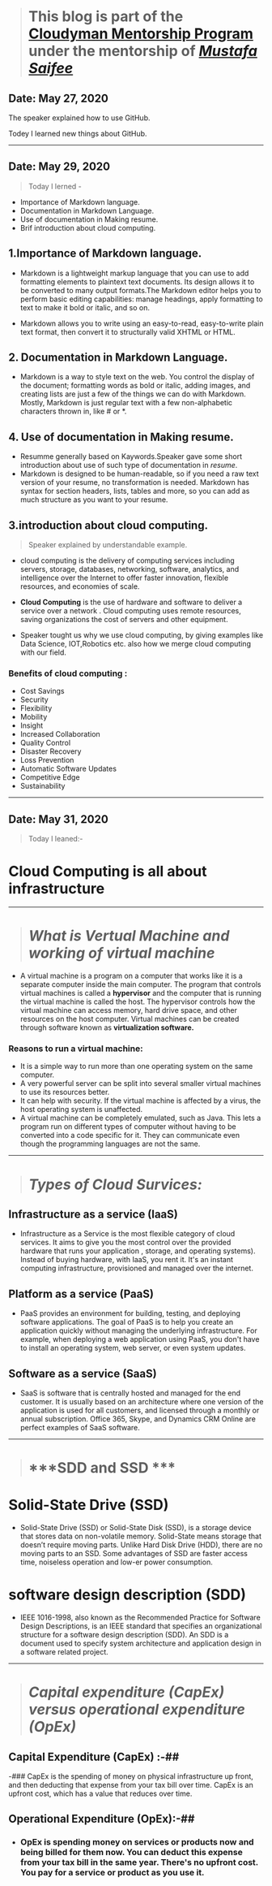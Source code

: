 > # This blog is part of the **[Cloudyman Mentorship Program](https://t.co/78sRvCvYiO?amp=1)** under the mentorship of *[Mustafa Saifee](https://www.linkedin.com/in/saifeemustafaq/)*

## Date: May 27, 2020
 The speaker explained how to use GitHub.

Todey I learned new things about GitHub.

---
## Date: May 29, 2020

 > Today I lerned -   
 - Importance of Markdown language.  
 - Documentation in Markdown Language.  
 - Use of documentation in Making resume. 
 - Brif introduction about cloud computing.  
 
## 1.Importance of Markdown language.

- Markdown is a lightweight markup language that you can use to add formatting elements to plaintext text documents. Its design allows it to be converted to many output formats.The Markdown editor helps you to perform basic editing capabilities: manage headings, apply formatting to text to make it bold or italic, and so on.
  
- Markdown allows you to write using an easy-to-read, easy-to-write plain text format, then convert it to structurally valid XHTML or HTML.
  
## 2. Documentation in Markdown Language.

- Markdown is a way to style text on the web. You control the display of the document; formatting words as bold or italic, adding images, and creating lists are just a few of the things we can do with Markdown. Mostly, Markdown is just regular text with a few non-alphabetic characters thrown in, like # or *.
 
 ## 4. Use of documentation  in Making resume.

- Resumme generally based on Kaywords.Speaker gave some short introduction about use of such type of documentation in *resume*.
- Markdown is designed to be human-readable, so if you need a raw text version of your resume, no transformation is needed.
  Markdown has syntax for section headers, lists, tables and more, so you can add as much structure as you want to your resume.

 ## 3.introduction about cloud computing.
 
 > Speaker explained by understandable example.
 - cloud computing is the delivery of computing services including servers, storage, databases, networking, software, analytics, and intelligence over the Internet  to offer faster innovation, flexible resources, and economies of scale. 
 
 - **Cloud Computing** is the use of hardware and software to deliver a service over a network . Cloud computing uses remote resources, saving organizations the cost of servers and other equipment.
 
 - Speaker tought us why we use cloud computing, by giving examples like Data Science, IOT,Robotics etc. also how we merge cloud computing with our field.
 

 ### Benefits of cloud computing :
 
-  Cost Savings
- Security
- Flexibility
- Mobility
- Insight
- Increased Collaboration
- Quality Control
- Disaster Recovery
- Loss Prevention
- Automatic Software Updates
- Competitive Edge
- Sustainability

 ---
  ## Date: May 31, 2020
  
  > Today I leaned:-
  
  # Cloud Computing is all about infrastructure #
  
  ---
  > # ***What is Vertual Machine and working of virtual machine***
  
  -  A virtual machine is a program on a computer that works like it is a separate computer inside the main computer. The program that controls virtual machines is called a  **hypervisor** and the computer that is running the virtual machine is called the host. The hypervisor controls how the virtual machine can access memory, hard drive space, and other resources on the host computer. Virtual machines can be created through software known as **virtualization software.**
  
 ### Reasons to run a virtual machine:
 
 - It is a simple way to run more than one operating system on the same computer.
 - A very powerful server can be split into several smaller virtual machines to use its resources better.
 - It can help with security. If the virtual machine is affected by a virus, the host operating system is unaffected.
 - A virtual machine can be completely emulated, such as Java. This lets a program run on different types of computer without having to    be converted into a code specific for it. They can communicate even though the programming languages are not the same.
 
 ---
>  # ***Types of Cloud Survices:***
 
 ## Infrastructure as a service (IaaS)
 
   - Infrastructure as a Service is the most flexible category of cloud services. It aims to give you the most control over the provided      hardware that runs your application , storage, and operating systems). Instead of buying hardware, with IaaS, you rent it. It's an      instant computing infrastructure, provisioned and managed over the internet.
   
 ## Platform as a service (PaaS)
 
   - PaaS provides an environment for building, testing, and deploying software applications. The goal of PaaS is to help you create an      application quickly without managing the underlying infrastructure. For example, when deploying a web application using PaaS, you        don't have to install an operating system, web server, or even system updates.
 ## Software as a service (SaaS)
 
  - SaaS is software that is centrally hosted and managed for the end customer. It is usually based on an architecture where one version     of the application is used for all customers, and licensed through a monthly or annual subscription. Office 365, Skype, and Dynamics     CRM Online are perfect examples of SaaS software.
  
 ---
  > # ***SDD and SSD ***
  
# Solid-State Drive (SSD) 

- Solid-State Drive (SSD) or Solid-State Disk (SSD), is a storage device that stores data on non-volatile memory. Solid-State means storage that doesn’t require moving parts. Unlike Hard Disk Drive (HDD), there are no moving parts to an SSD. Some advantages of SSD are faster access time, noiseless operation and low-er power consumption.
  
# software design description (SDD)

- IEEE 1016-1998, also known as the Recommended Practice for Software Design Descriptions, is an IEEE standard that specifies an organizational structure for a software design description (SDD). An SDD is a document used to specify system architecture and application design in a software related project.

---
> # ***Capital expenditure (CapEx) versus operational expenditure (OpEx)***

## Capital Expenditure (CapEx) :-##

 -### CapEx is the spending of money on physical infrastructure up front, and then deducting that expense from your tax bill over time. CapEx is an upfront cost, which has a value that reduces over time.
 
 ## Operational Expenditure (OpEx):-##
 
 - ### OpEx is spending money on services or products now and being billed for them now. You can deduct this expense from your tax bill in the same year. There's no upfront cost. You pay for a service or product as you use it.
  


